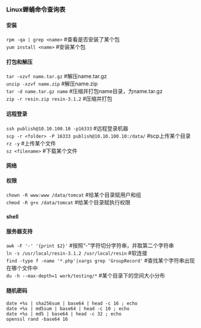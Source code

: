 ### Linux蝉蛹命令查询表

#### 安装
`rpm -qa | grep <name>` #查看是否安装了某个包<br/>
`yum install <name>` #安装某个包<br/>

#### 打包和解压
`tar -xzvf name.tar.gz` #解压name.tar.gz<br/>
`unzip -xzvf name.zip` #解压name.zip<br/>
`tar -d name.tar.gz name` #压缩并打包name目录，为name.tar.gz<br/>
`zip -r resin.zip resin-3.1.2` #压缩并打包

#### 远程登录
`ssh publish@10.10.100.10 -p16333` #远程登录机器<br/>
`scp -r <folder> -P 16333 publish@10.10.100.10:/data/` #scp上传某个目录<br/>
`rz -y` #上传某个文件<br/>
`sz <filename>` #下载某个文件<br/>

#### 网络

#### 权限
`chown -R www:www /data/tomcat` #给某个目录赋用户和组<br/>
`chmod -R g+x /data/tomcat` #给某个目录赋执行权限<br/>

#### shell

#### 服务器支持
`awk -F '-' '{print $2}'` #按照“-”字符切分字符串，并取第二个字符串<br/>
`ln -s /usr/local/resin-3.1.2 /usr/local/resin` #软连接<br/>
`find -type f -name '*.php'|xargs grep 'GroupRecord'` #查找某个字符串出现在哪个文件中<br/>
`du -h --max-depth=1 work/testing/*` #某个目录下的空间大小分布<br/>

#### 随机密码
`date +%s | sha256sum | base64 | head -c 16 ; echo` <br/>
`date +%s | md5sum | base64 | head -c 10 ; echo`<br/>
`date +%s | md5 | base64 | head -c 32 ; echo`<br/>
`openssl rand -base64 16`<br/>